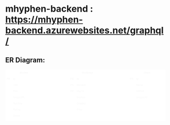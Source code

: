 # mhyphen-backend : https://mhyphen-backend.azurewebsites.net/graphql/

## ER Diagram:

![ER Diagram](https://github.com/molinalim/mhyphen-backend/blob/main/ERD.png)
